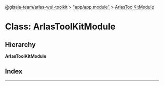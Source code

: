 [@gisaia-team/arlas-wui-toolkit](../README.md) > ["app/app.module"](../modules/_app_app_module_.md) > [ArlasToolKitModule](../classes/_app_app_module_.arlastoolkitmodule.md)

# Class: ArlasToolKitModule

## Hierarchy

**ArlasToolKitModule**

## Index

---

